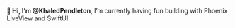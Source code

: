**👋 Hi, I’m @KhaledPendleton**, I’m currently having fun building with Phoenix LiveView and SwiftUI

<!---
KhaledPendleton/KhaledPendleton is a ✨ special ✨ repository because its `README.md` (this file) appears on your GitHub profile.
You can click the Preview link to take a look at your changes.
--->

